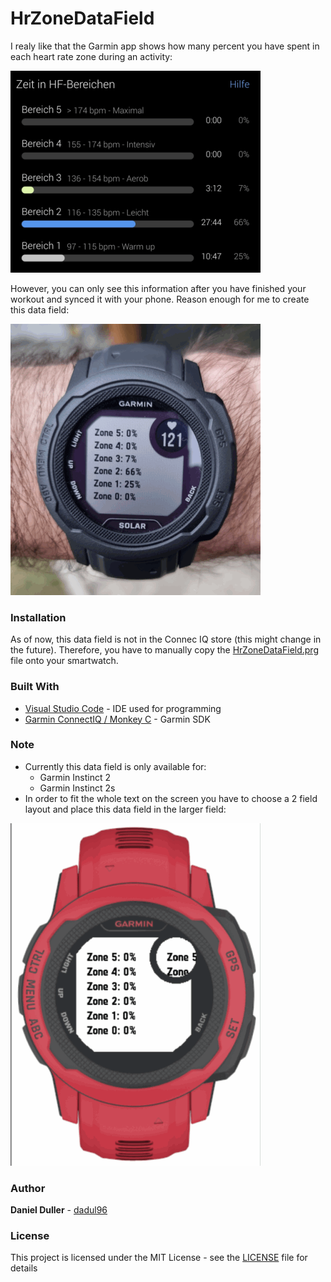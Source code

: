 # HrZoneDataField
I realy like that the Garmin app shows how many percent you have spent in each heart rate zone during an activity:

![](/doc/garmin_app_hr_zones.png)

However, you can only see this information after you have finished your workout and synced it with your phone. Reason enough for me to create this data field:

![](/doc/garmin_data_field_hr_zones.png)

### Installation
As of now, this data field is not in the Connec IQ store (this might change in the future). Therefore, you have to manually copy the [HrZoneDataField.prg](/_BINARY_OUTPUT_/HrZoneDataField.prg) file onto your smartwatch.

### Built With
* [Visual Studio Code](https://code.visualstudio.com/) - IDE used for programming
* [Garmin ConnectIQ / Monkey C](https://developer.garmin.com/connect-iq/overview/) - Garmin SDK

### Note
* Currently this data field is only available for:
  * Garmin Instinct 2
  * Garmin Instinct 2s
* In order to fit the whole text on the screen you have to choose a 2 field layout and place this data field in the larger field:

![](/doc/data_field_layout.png)

### Author
**Daniel Duller** - [dadul96](https://github.com/dadul96)

### License
This project is licensed under the MIT License - see the [LICENSE](LICENSE) file for details
